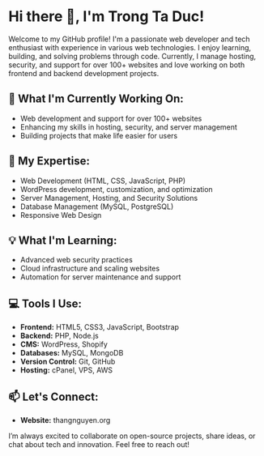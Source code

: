 # Hi there 👋, I'm Trong Ta Duc!

Welcome to my GitHub profile! I'm a passionate web developer and tech enthusiast with experience in various web technologies. I enjoy learning, building, and solving problems through code. Currently, I manage hosting, security, and support for over 100+ websites and love working on both frontend and backend development projects.

## 🌱 What I'm Currently Working On:
- Web development and support for over 100+ websites
- Enhancing my skills in hosting, security, and server management
- Building projects that make life easier for users

## 🚀 My Expertise:
- Web Development (HTML, CSS, JavaScript, PHP)
- WordPress development, customization, and optimization
- Server Management, Hosting, and Security Solutions
- Database Management (MySQL, PostgreSQL)
- Responsive Web Design

## 💡 What I'm Learning:
- Advanced web security practices
- Cloud infrastructure and scaling websites
- Automation for server maintenance and support

## 💻 Tools I Use:
- **Frontend:** HTML5, CSS3, JavaScript, Bootstrap
- **Backend:** PHP, Node.js
- **CMS:** WordPress, Shopify
- **Databases:** MySQL, MongoDB
- **Version Control:** Git, GitHub
- **Hosting:** cPanel, VPS, AWS

## 📫 Let's Connect:
- **Website:** thangnguyen.org

I’m always excited to collaborate on open-source projects, share ideas, or chat about tech and innovation. Feel free to reach out!
